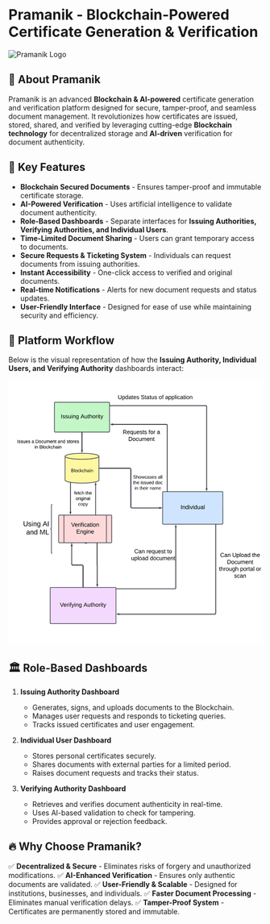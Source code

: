 # Pramanik - Blockchain-Powered Certificate Generation & Verification

![Pramanik Logo](https://your-logo-url.com)

## 🚀 About Pramanik
Pramanik is an advanced **Blockchain & AI-powered** certificate generation and verification platform designed for secure, tamper-proof, and seamless document management. It revolutionizes how certificates are issued, stored, shared, and verified by leveraging cutting-edge **Blockchain technology** for decentralized storage and **AI-driven** verification for document authenticity.

## 🌟 Key Features
- **Blockchain Secured Documents** - Ensures tamper-proof and immutable certificate storage.
- **AI-Powered Verification** - Uses artificial intelligence to validate document authenticity.
- **Role-Based Dashboards** - Separate interfaces for **Issuing Authorities, Verifying Authorities, and Individual Users**.
- **Time-Limited Document Sharing** - Users can grant temporary access to documents.
- **Secure Requests & Ticketing System** - Individuals can request documents from issuing authorities.
- **Instant Accessibility** - One-click access to verified and original documents.
- **Real-time Notifications** - Alerts for new document requests and status updates.
- **User-Friendly Interface** - Designed for ease of use while maintaining security and efficiency.

## 📌 Platform Workflow
Below is the visual representation of how the **Issuing Authority, Individual Users, and Verifying Authority** dashboards interact:

![Pramanik Workflow](flowchart.png)

## 🏛️ Role-Based Dashboards
1. **Issuing Authority Dashboard**
   - Generates, signs, and uploads documents to the Blockchain.
   - Manages user requests and responds to ticketing queries.
   - Tracks issued certificates and user engagement.

2. **Individual User Dashboard**
   - Stores personal certificates securely.
   - Shares documents with external parties for a limited period.
   - Raises document requests and tracks their status.

3. **Verifying Authority Dashboard**
   - Retrieves and verifies document authenticity in real-time.
   - Uses AI-based validation to check for tampering.
   - Provides approval or rejection feedback.


## 🔥 Why Choose Pramanik?
✅ **Decentralized & Secure** - Eliminates risks of forgery and unauthorized modifications.
✅ **AI-Enhanced Verification** - Ensures only authentic documents are validated.
✅ **User-Friendly & Scalable** - Designed for institutions, businesses, and individuals.
✅ **Faster Document Processing** - Eliminates manual verification delays.
✅ **Tamper-Proof System** - Certificates are permanently stored and immutable.
